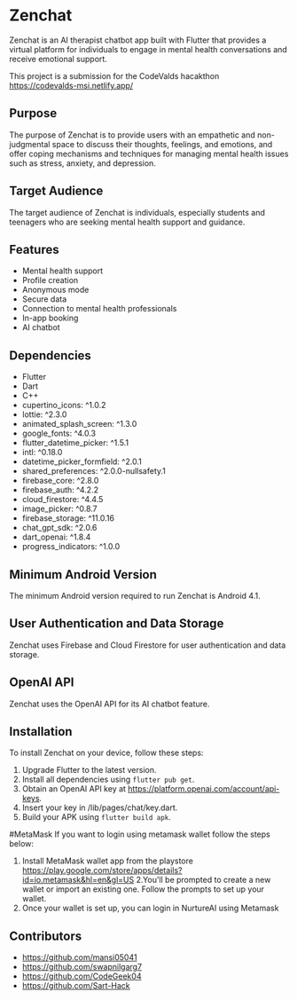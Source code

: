 # Zenchat

Zenchat is an AI therapist chatbot app built with Flutter that provides a virtual platform for individuals to engage in mental health conversations and receive emotional support.

This project is a submission for the CodeValds hacakthon https://codevalds-msi.netlify.app/

## Purpose
The purpose of Zenchat is to provide users with an empathetic and non-judgmental space to discuss their thoughts, feelings, and emotions, and offer coping mechanisms and techniques for managing mental health issues such as stress, anxiety, and depression.

## Target Audience
The target audience of Zenchat is individuals, especially students and teenagers who are seeking mental health support and guidance.

## Features
- Mental health support
- Profile creation
- Anonymous mode
- Secure data
- Connection to mental health professionals
- In-app booking
- AI chatbot

## Dependencies
- Flutter
- Dart
- C++
- cupertino_icons: ^1.0.2
- lottie: ^2.3.0
- animated_splash_screen: ^1.3.0
- google_fonts: ^4.0.3
- flutter_datetime_picker: ^1.5.1
- intl: ^0.18.0
- datetime_picker_formfield: ^2.0.1
- shared_preferences: ^2.0.0-nullsafety.1
- firebase_core: ^2.8.0
- firebase_auth: ^4.2.2
- cloud_firestore: ^4.4.5
- image_picker: ^0.8.7
- firebase_storage: ^11.0.16
- chat_gpt_sdk: ^2.0.6
- dart_openai: ^1.8.4
- progress_indicators: ^1.0.0

## Minimum Android Version
The minimum Android version required to run Zenchat is Android 4.1.

## User Authentication and Data Storage
Zenchat uses Firebase and Cloud Firestore for user authentication and data storage.

## OpenAI API
Zenchat uses the OpenAI API for its AI chatbot feature.

## Installation
To install Zenchat on your device, follow these steps:
1. Upgrade Flutter to the latest version.
2. Install all dependencies using `flutter pub get`.
3. Obtain an OpenAI API key at https://platform.openai.com/account/api-keys.
4. Insert your key in /lib/pages/chat/key.dart.
5. Build your APK using `flutter build apk`.

#MetaMask
If you want to login using metamask wallet follow the steps below:
1. Install MetaMask wallet app from the playstore https://play.google.com/store/apps/details?id=io.metamask&hl=en&gl=US
2.You'll be prompted to create a new wallet or import an existing one. Follow the prompts to set up your wallet.
3. Once your wallet is set up, you can login in NurtureAI using Metamask

## Contributors
- https://github.com/mansi05041
- https://github.com/swapnilgarg7
- https://github.com/CodeGeek04
- https://github.com/Sart-Hack



